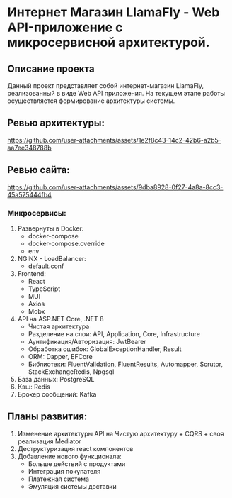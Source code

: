 # Интернет Магазин LlamaFly - Web API-приложение с микросервисной архитектурой.

## Описание проекта
Данный проект представляет собой интернет-магазин LlamaFly, реализованный в виде Web API приложения. На текущем этапе работы осуществляется формирование архитектуры системы.

## Ревью архитектуры:
https://github.com/user-attachments/assets/1e2f8c43-14c2-42b6-a2b5-aa7ee348788b

## Ревью сайта:
https://github.com/user-attachments/assets/9dba8928-0f27-4a8a-8cc3-45a575444fb4

### Микросервисы:
1. Развернуты в Docker:
   - docker-compose
   - docker-compose.override
   - env
2. NGINX - LoadBalancer:
   - default.conf
3. Frontend:
   - React
   - TypeScript
   - MUI
   - Axios
   - Mobx
3. API на ASP.NET Core, .NET 8
   - Чистая архитектура
   - Разделение на слои: API, Application, Core, Infrastructure
   - Аунтификация/Авторизация: JwtBearer
   - Обработка ошибок: GlobalExceptionHandler, Result
   - ORM: Dapper, EFCore
   - Библиотеки: FluentValidation, FluentResults, Automapper, Scrutor, StackExchangeRedis, Npgsql
4. База данных: PostgreSQL
5. Кэш: Redis
6. Брокер сообщений: Kafka

## Планы развития:
1. Изменение архитектуры API на Чистую архитектуру + CQRS + своя реализация Mediator
2. Деструктуризация react компонентов
3. Добавление нового функционала:
   - Больше действий с продуктами
   - Интеграция покупателя
   - Платежная система
   - Эмуляция системы доставки
